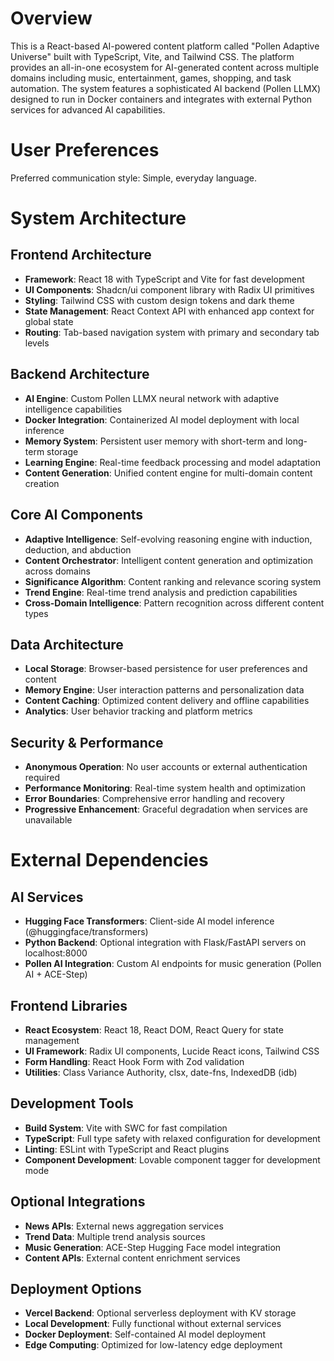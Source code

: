 # Overview

This is a React-based AI-powered content platform called "Pollen Adaptive Universe" built with TypeScript, Vite, and Tailwind CSS. The platform provides an all-in-one ecosystem for AI-generated content across multiple domains including music, entertainment, games, shopping, and task automation. The system features a sophisticated AI backend (Pollen LLMX) designed to run in Docker containers and integrates with external Python services for advanced AI capabilities.

# User Preferences

Preferred communication style: Simple, everyday language.

# System Architecture

## Frontend Architecture
- **Framework**: React 18 with TypeScript and Vite for fast development
- **UI Components**: Shadcn/ui component library with Radix UI primitives
- **Styling**: Tailwind CSS with custom design tokens and dark theme
- **State Management**: React Context API with enhanced app context for global state
- **Routing**: Tab-based navigation system with primary and secondary tab levels

## Backend Architecture
- **AI Engine**: Custom Pollen LLMX neural network with adaptive intelligence capabilities
- **Docker Integration**: Containerized AI model deployment with local inference
- **Memory System**: Persistent user memory with short-term and long-term storage
- **Learning Engine**: Real-time feedback processing and model adaptation
- **Content Generation**: Unified content engine for multi-domain content creation

## Core AI Components
- **Adaptive Intelligence**: Self-evolving reasoning engine with induction, deduction, and abduction
- **Content Orchestrator**: Intelligent content generation and optimization across domains
- **Significance Algorithm**: Content ranking and relevance scoring system
- **Trend Engine**: Real-time trend analysis and prediction capabilities
- **Cross-Domain Intelligence**: Pattern recognition across different content types

## Data Architecture
- **Local Storage**: Browser-based persistence for user preferences and content
- **Memory Engine**: User interaction patterns and personalization data
- **Content Caching**: Optimized content delivery and offline capabilities
- **Analytics**: User behavior tracking and platform metrics

## Security & Performance
- **Anonymous Operation**: No user accounts or external authentication required
- **Performance Monitoring**: Real-time system health and optimization
- **Error Boundaries**: Comprehensive error handling and recovery
- **Progressive Enhancement**: Graceful degradation when services are unavailable

# External Dependencies

## AI Services
- **Hugging Face Transformers**: Client-side AI model inference (@huggingface/transformers)
- **Python Backend**: Optional integration with Flask/FastAPI servers on localhost:8000
- **Pollen AI Integration**: Custom AI endpoints for music generation (Pollen AI + ACE-Step)

## Frontend Libraries
- **React Ecosystem**: React 18, React DOM, React Query for state management
- **UI Framework**: Radix UI components, Lucide React icons, Tailwind CSS
- **Form Handling**: React Hook Form with Zod validation
- **Utilities**: Class Variance Authority, clsx, date-fns, IndexedDB (idb)

## Development Tools
- **Build System**: Vite with SWC for fast compilation
- **TypeScript**: Full type safety with relaxed configuration for development
- **Linting**: ESLint with TypeScript and React plugins
- **Component Development**: Lovable component tagger for development mode

## Optional Integrations
- **News APIs**: External news aggregation services
- **Trend Data**: Multiple trend analysis sources
- **Music Generation**: ACE-Step Hugging Face model integration
- **Content APIs**: External content enrichment services

## Deployment Options
- **Vercel Backend**: Optional serverless deployment with KV storage
- **Local Development**: Fully functional without external services
- **Docker Deployment**: Self-contained AI model deployment
- **Edge Computing**: Optimized for low-latency edge deployment